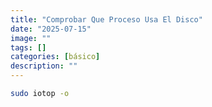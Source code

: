 ```yaml
---
title: "Comprobar Que Proceso Usa El Disco"
date: "2025-07-15"
image: ""
tags: []
categories: [básico]
description: ""
---
```


```bash
sudo iotop -o
```
